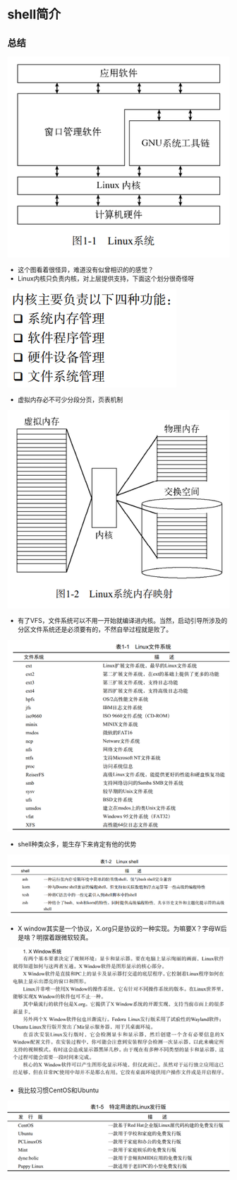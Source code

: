 # shell简介


## 总结

![1529669130178.png](image/1529669130178.png)

* 这个图看着很怪异，难道没有似曾相识的的感觉？
* Linux内核只负责内核，对上层提供支持，下面这个划分很奇怪呀

![1529669225210.png](image/1529669225210.png)

* 虚拟内存必不可少分段分页，页表机制

![1529669248468.png](image/1529669248468.png)

* 有了VFS，文件系统可以不用一开始就编译进内核。当然，启动引导所涉及的分区文件系统还是必须要有的，不然自举过程就是败了。

![1529669301175.png](image/1529669301175.png)

* shell种类众多，能生存下来肯定有他的优势

![1529669359364.png](image/1529669359364.png)

* X window其实是一个协议，X.org只是协议的一种实现。为嘛要X？字母W后是啥？明摆着跟微软较真。

![1529669378625.png](image/1529669378625.png)

* 我比较习惯CentOS和Ubuntu

![1529669437044.png](image/1529669437044.png)
